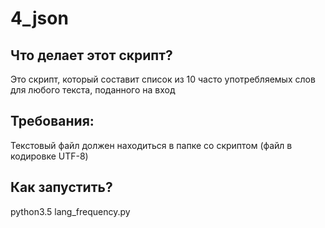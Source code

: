 # 4_json
## Что делает этот скрипт?
Это скрипт, который составит список из 10 часто употребляемых слов для любого текста, поданного на вход

## Требования:
Текстовый файл должен находиться в папке со скриптом (файл в кодировке UTF-8)

## Как запустить?
python3.5 lang_frequency.py

